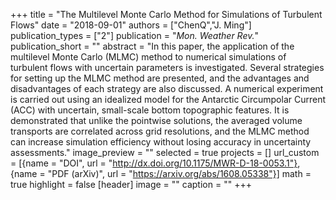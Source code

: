 +++
title = "The Multilevel Monte Carlo Method for Simulations of Turbulent Flows"
date = "2018-09-01"
authors = ["ChenQ","J. Ming"]
publication_types = ["2"]
publication = "_Mon. Weather Rev._"
publication_short = ""
abstract = "In this paper, the application of the multilevel Monte Carlo (MLMC) method to numerical simulations of turbulent flows with uncertain parameters is investigated. Several strategies for setting up the MLMC method are presented, and the advantages and disadvantages of each strategy are also discussed. A numerical experiment is carried out using an idealized model for the Antarctic Circumpolar Current (ACC) with uncertain, small-scale bottom topographic features. It is demonstrated that unlike the pointwise solutions, the averaged volume transports are correlated across grid resolutions, and the MLMC method can increase simulation efficiency without losing accuracy in uncertainty assessments."
image_preview = ""
selected = true
projects = []
url_custom = [{name = "DOI", url = "http://dx.doi.org/10.1175/MWR-D-18-0053.1"},
              {name = "PDF (arXiv)", url = "https://arxiv.org/abs/1608.05338"}]
math = true
highlight = false
[header]
image = ""
caption = ""
+++

